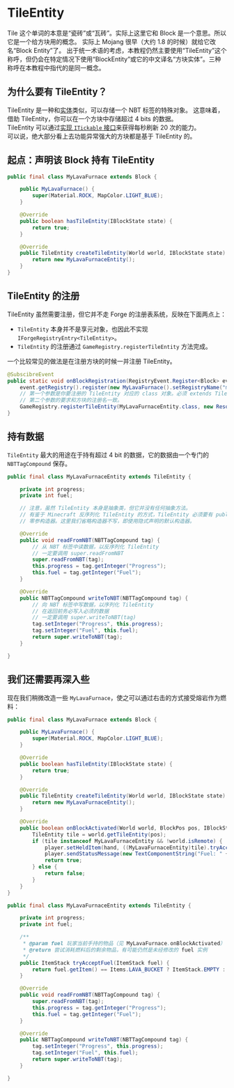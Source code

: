 # TileEntity

Tile 这个单词的本意是“瓷砖”或“瓦砖”。实际上这里它和 Block 是一个意思。所以它是一个给方块用的概念。
实际上 Mojang 很早（大约 1.8 的时候）就给它改名“Block Entity”了。
出于统一术语的考虑，本教程仍然主要使用“TileEntity”这个称呼，但仍会在特定情况下使用“BlockEntity”或它的中文译名“方块实体”。三种称呼在本教程中指代的是同一概念。

## 为什么要有 TileEntity？

TileEntity 是一种和[实体](../chapter-08/index.md)类似，可以存储一个 NBT 标签的特殊对象。
这意味着，借助 TileEntity，你可以在一个方块中存储超过 4 bits 的数据。  
TileEntity 可以通过[实现 `ITickable` 接口](ticking.md)来获得每秒刷新 20 次的能力。  
可以说，绝大部分看上去功能异常强大的方块都是基于 TileEntity 的。

## 起点：声明该 Block 持有 TileEntity

```java
public final class MyLavaFurnace extends Block {

    public MyLavaFurnace() {
        super(Material.ROCK, MapColor.LIGHT_BLUE);
    }

    @Override
    public boolean hasTileEntity(IBlockState state) {
        return true;
    }

    @Override
    public TileEntity createTileEntity(World world, IBlockState state) {
        return new MyLavaFurnaceEntity();
    }
}
```

## TileEntity 的注册

TileEntity 虽然需要注册，但它并不走 Forge 的注册表系统，反映在下面两点上：

  - `TileEntity` 本身并不是享元对象，也因此不实现 `IForgeRegistryEntry<TileEntity>`。
  - `TileEntity` 的注册通过 `GameRegistry.registerTileEntity` 方法完成。

一个比较常见的做法是在注册方块的时候一并注册 TileEntity。

```java
@SubscibreEvent
public static void onBlockRegistration(RegistryEvent.Register<Block> event) {
    event.getRegistry().register(new MyLavaFurnace().setRegistryName("my_mod", "lava_furnace"));
    // 第一个参数是你要注册的 TileEntity 对应的 class 对象。必须 extends TileEntity。
    // 第二个参数的要求和方块的注册名一致。
    GameRegistry.registerTileEntity(MyLavaFurnaceEntity.class, new ResourceLocation("my_mod", "lava_furnace"));
}
```

## 持有数据

`TileEntity` 最大的用途在于持有超过 4 bit 的数据，它的数据由一个专门的 `NBTTagCompound` 保存。

```java
public final class MyLavaFurnaceEntity extends TileEntity {

    private int progress;
    private int fuel;

    // 注意，虽然 TileEntity 本身是抽象类，但它并没有任何抽象方法。
    // 有鉴于 Minecraft 反序列化 TileEntity 的方式，TileEntity 必须要有 public 的
    // 零参构造器。这里我们省略构造器不写，即使用隐式声明的默认构造器。

    @Override
    public void readFromNBT(NBTTagCompound tag) {
        // 从 NBT 标签中读数据，以反序列化 TileEntity
        // 一定要调用 super.readFromNBT
        super.readFromNBT(tag);
        this.progress = tag.getInteger("Progress");
        this.fuel = tag.getInteger("Fuel");
    }

    @Override
    public NBTTagCompound writeToNBT(NBTTagCompound tag) {
        // 向 NBT 标签中写数据，以序列化 TileEntity
        // 在返回前务必写入必须的数据
        // 一定要调用 super.writeToNBT(tag)
        tag.setInteger("Progress", this.progress);
        tag.setInteger("Fuel", this.fuel);
        return super.writeToNBT(tag);
    }

}
```

## 我们还需要再深入些

现在我们稍微改造一些 `MyLavaFurnace`，使之可以通过右击的方式接受熔岩作为燃料：

```java
public final class MyLavaFurnace extends Block {

    public MyLavaFurnace() {
        super(Material.ROCK, MapColor.LIGHT_BLUE);
    }

    @Override
    public boolean hasTileEntity(IBlockState state) {
        return true;
    }

    @Override
    public TileEntity createTileEntity(World world, IBlockState state) {
        return new MyLavaFurnaceEntity();
    }

    @Override
    public boolean onBlockActivated(World world, BlockPos pos, IBlockState state, EntityPlayer player, EnumHand hand, EnumFacing facing, float hitX, float hitY, float hitZ) {
        TileEntity tile = world.getTileEntity(pos);
        if (tile instanceof MyLavaFurnaceEntity && !world.isRemote) {
            player.setHeldItem(hand, ((MyLavaFurnaceEntity)tile).tryAcceptFuel(player.getHeldItem(hand)));
            player.sendStatusMessage(new TextComponentString("Fuel: " + ((MyLavaFurnaceEntity) tile).getFuel()), true);
            return true;
        } else {
            return false;
        }
    }
}
```

```java
public final class MyLavaFurnaceEntity extends TileEntity {

    private int progress;
    private int fuel;

    /**
     * @param fuel 玩家当前手持的物品（见 MyLavaFurnace.onBlockActivated）
     * @return 尝试消耗燃料后的剩余物品，有可能仍然是未经修改的 fuel 实例
     */
    public ItemStack tryAcceptFuel(ItemStack fuel) {
        return fuel.getItem() == Items.LAVA_BUCKET ? ItemStack.EMPTY : fuel;
    }

    @Override
    public void readFromNBT(NBTTagCompound tag) {
        super.readFromNBT(tag);
        this.progress = tag.getInteger("Progress");
        this.fuel = tag.getInteger("Fuel");
    }

    @Override
    public NBTTagCompound writeToNBT(NBTTagCompound tag) {
        tag.setInteger("Progress", this.progress);
        tag.setInteger("Fuel", this.fuel);
        return super.writeToNBT(tag);
    }

}
```
